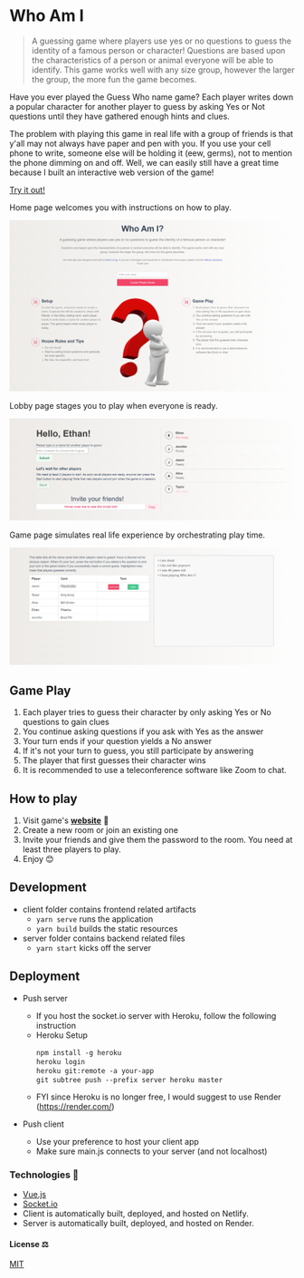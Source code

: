 # Who Am I

> A guessing game where players use yes or no questions to guess the identity of a famous person or character! Questions are based upon the characteristics of a person or animal everyone will be able to identify. This game works well with any size group, however the larger the group, the more fun the game becomes.

Have you ever played the Guess Who name game? Each player writes down a popular character for another player to guess by asking Yes or Not questions until they have gathered enough hints and clues. 

The problem with playing this game in real life with a group of friends is that y'all may not always have paper and pen with you. If you use your cell phone to write, someone else will be holding it (eew, germs), not to mention the phone dimming on and off. Well, we can easily still have a great time because I built an interactive web version of the game! 

[Try it out!](https://who-am-i-webgame.herokuapp.com/)

Home page welcomes you with instructions on how to play.

![alt text](screenshots/home.png)

Lobby page stages you to play when everyone is ready.

![alt text](screenshots/lobby.png)

Game page simulates real life experience by orchestrating play time.

![alt text](screenshots/game.png)

## Game Play
1. Each player tries to guess their character by only asking Yes or No questions to gain clues
1. You continue asking questions if you ask with Yes as the answer
1. Your turn ends if your question yields a No answer
1. If it's not your turn to guess, you still participate by answering
1. The player that first guesses their character wins
1. It is recommended to use a teleconference software like Zoom to chat.

## How to play
1. Visit game's **[website](https://who-am-i-webgame.herokuapp.com/)** 🔗
2. Create a new room or join an existing one
3. Invite your friends and give them the password to the room. You need at least three players to play.
4. Enjoy 😊

## Development
- client folder contains frontend related artifacts
  - ```yarn serve``` runs the application
  - ```yarn build``` builds the static resources
- server folder contains backend related files
  - ```yarn start``` kicks off the server

## Deployment
- Push server
  - If you host the socket.io server with Heroku, follow the following instruction
  - Heroku Setup
      ```
      npm install -g heroku
      heroku login
      heroku git:remote -a your-app
      git subtree push --prefix server heroku master
      ```
  - FYI since Heroku is no longer free, I would suggest to use Render (https://render.com/)

- Push client
  - Use your preference to host your client app
  - Make sure main.js connects to your server (and not localhost)

### Technologies 🔧
+ [Vue.js](https://vuejs.org/)
+ [Socket.io](https://socket.io/)
+ Client is automatically built, deployed, and hosted on Netlify. 
+ Server is automatically built, deployed, and hosted on Render.

#### License ⚖️
[MIT](https://en.wikipedia.org/wiki/MIT_License)

